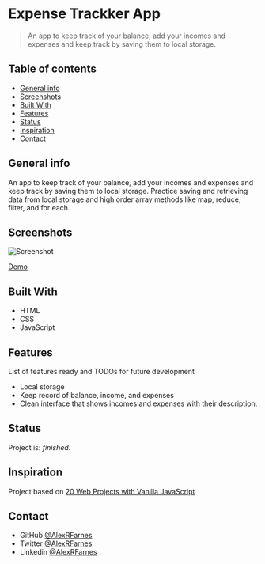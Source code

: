 # Expense Trackker App

> An app to keep track of your balance, add your incomes and expenses and keep track by saving them to local storage.

## Table of contents

- [General info](#general-info)
- [Screenshots](#screenshots)
- [Built With](#built-with)
- [Features](#features)
- [Status](#status)
- [Inspiration](#inspiration)
- [Contact](#contact)

## General info

An app to keep track of your balance, add your incomes and expenses and keep track by saving them to local storage. Practice saving and retrieving data from local storage and high order array methods like map, reduce, filter, and for each.

## Screenshots

![Screenshot](https://user-images.githubusercontent.com/57517804/115487877-254f3080-a28c-11eb-81f9-f8df9566fdc5.png)

[Demo](https://goofy-almeida-ede54e.netlify.app)

## Built With

- HTML
- CSS
- JavaScript

## Features

List of features ready and TODOs for future development

- Local storage
- Keep record of balance, income, and expenses
- Clean interface that shows incomes and expenses with their description.

## Status

Project is: _finished_.

## Inspiration

Project based on [20 Web Projects with Vanilla JavaScript](https://www.udemy.com/course/web-projects-with-vanilla-javascript/)

## Contact

- GitHub [@AlexRFarnes](https://github.com/AlexRFarnes)
- Twitter [@AlexRFarnes](https://twitter.com/alexrfarnes)
- Linkedin [@AlexRFarnes](https://www.linkedin.com/in/alexrfarnes/)
